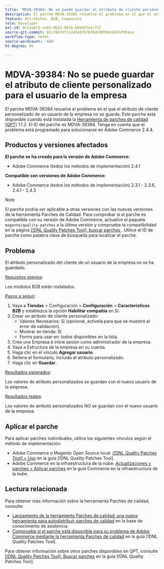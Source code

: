 ```yaml
---
title: 'MDVA-39384: No se puede guardar el atributo de cliente personalizado para el usuario de la empresa'
description: El parche MDVA-39384 resuelve el problema en el que el atributo de cliente personalizado de un usuario de la empresa no se guarda. Este parche está disponible cuando está instalada la [Quality Patches Tool (QPT)](https://experienceleague.adobe.com/en/docs/commerce-knowledge-base/kb/announcements/commerce-announcements/magento-quality-patches-released-new-tool-to-self-serve-quality-patches) 1.1.2. El ID del parche es MDVA-39384. Tenga en cuenta que el problema está programado para solucionarse en Adobe Commerce 2.4.4.
feature: Attributes, B2B, Companies
role: Developer
exl-id: 0ccaa4c5-ca43-4b25-963b-b9a547ecc71f
source-git-commit: 81c78439f7c243437b7b76dc80560c847af95ace
workflow-type: tm+mt
source-wordcount: '454'
ht-degree: 0%

---
```


# MDVA-39384: No se puede guardar el atributo de cliente personalizado para el usuario de la empresa

El parche MDVA-39384 resuelve el problema en el que el atributo de cliente personalizado de un usuario de la empresa no se guarda. Este parche está disponible cuando está instalada la [Herramienta de parches de calidad (QPT)](https://experienceleague.adobe.com/en/docs/commerce-knowledge-base/kb/announcements/commerce-announcements/magento-quality-patches-released-new-tool-to-self-serve-quality-patches) 1.1.2. El ID del parche es MDVA-39384. Tenga en cuenta que el problema está programado para solucionarse en Adobe Commerce 2.4.4.

## Productos y versiones afectados

**El parche se ha creado para la versión de Adobe Commerce:**

* Adobe Commerce (todos los métodos de implementación) 2.4.1

**Compatible con versiones de Adobe Commerce:**

* Adobe Commerce (todos los métodos de implementación) 2.3.1 - 2.3.6, 2.4.1 - 2.4.3

>[!NOTE]
>
>El parche podría ser aplicable a otras versiones con las nuevas versiones de la herramienta Parches de Calidad. Para comprobar si el parche es compatible con su versión de Adobe Commerce, actualice el paquete `magento/quality-patches` a la última versión y compruebe la compatibilidad en la página [[!DNL Quality Patches Tool]: buscar parches ](https://experienceleague.adobe.com/en/docs/commerce-knowledge-base/kb/announcements/commerce-announcements/magento-quality-patches-released-new-tool-to-self-serve-quality-patches). Utilice el ID de parche como palabra clave de búsqueda para localizar el parche.

## Problema

El atributo personalizado del cliente de un usuario de la empresa no se ha guardado.

<u>Requisitos previos</u>:

Los módulos B2B están instalados.

<u>Pasos a seguir</u>:

1. Vaya a **Tiendas** > Configuración > **Configuración** > **Características B2B** y establezca la opción **Habilitar compañía** en Sí.
1. Crear un atributo de cliente personalizado:
   * Valores Necesarios: Sí (opcional, actívela para que se muestre el error de validación).
   * Mostrar en tienda: Sí.
   * Forms para usar en: todos disponibles en la lista.
1. Cree una Empresa e inicie sesión como administrador de la empresa.
1. Vaya a Estructura de la empresa en su cuenta.
1. Haga clic en el vínculo **Agregar usuario**.
1. Rellene el formulario, incluido el atributo personalizado.
1. Haga clic en **Guardar**.

<u>Resultados esperados</u>:

Los valores de atributo personalizados se guardan con el nuevo usuario de la empresa.

<u>Resultados reales</u>:

Los valores de atributo personalizados NO se guardan con el nuevo usuario de la empresa.

## Aplicar el parche

Para aplicar parches individuales, utilice los siguientes vínculos según el método de implementación:

* Adobe Commerce o Magento Open Source local: [[!DNL Quality Patches Tool] > Uso](/help/tools/quality-patches-tool/usage.md) en la guía [!DNL Quality Patches Tool].
* Adobe Commerce en la infraestructura de la nube: [Actualizaciones y parches > Aplicar parches](https://experienceleague.adobe.com/docs/commerce-cloud-service/user-guide/develop/upgrade/apply-patches.html) en la guía Commerce en la infraestructura de la nube.

## Lectura relacionada

Para obtener más información sobre la herramienta Parches de calidad, consulte:

* [Lanzamiento de la herramienta Parches de calidad: una nueva herramienta para autodistribuir parches de calidad](https://experienceleague.adobe.com/en/docs/commerce-knowledge-base/kb/announcements/commerce-announcements/magento-quality-patches-released-new-tool-to-self-serve-quality-patches) en la base de conocimiento de asistencia.
* [Compruebe si el parche está disponible para su problema de Adobe Commerce mediante la herramienta Parches de calidad](/help/tools/quality-patches-tool/patches-available-in-qpt/check-patch-for-magento-issue-with-magento-quality-patches.md) en la guía [!DNL Quality Patches Tool].

Para obtener información sobre otros parches disponibles en QPT, consulte [[!DNL Quality Patches Tool]: Buscar parches](https://experienceleague.adobe.com/tools/commerce-quality-patches/index.html) en la guía [!DNL Quality Patches Tool].
